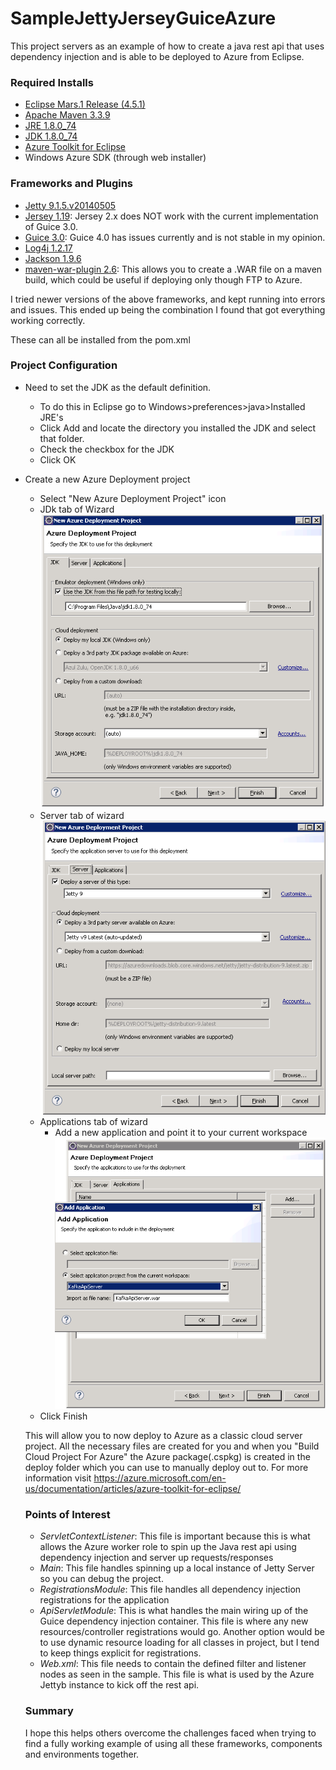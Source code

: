 # SampleJettyJerseyGuiceAzure

This project servers as an example of how to create a java rest api that uses dependency injection and is able to be deployed to Azure from Eclipse.

### Required Installs
+ [Eclipse Mars.1 Release (4.5.1)](http://www.eclipse.org/downloads/packages/eclipse-ide-java-ee-developers/mars1)
+ [Apache Maven 3.3.9](https://maven.apache.org/download.cgi)
+ [JRE 1.8.0_74](http://www.oracle.com/technetwork/java/javase/downloads/index.html)
+ [JDK 1.8.0_74](http://www.oracle.com/technetwork/java/javase/downloads/index.html)
+ [Azure Toolkit for  Eclipse](https://azure.microsoft.com/en-us/documentation/articles/azure-toolkit-for-eclipse-installation/)
+ Windows Azure SDK (through web installer)

### Frameworks and Plugins
+ [Jetty 9.1.5.v20140505](https://eclipse.org/jetty/)
+ [Jersey 1.19](https://jersey.java.net/): Jersey 2.x does NOT work with the current implementation of Guice 3.0.
+ [Guice 3.0](https://github.com/google/guice/wiki/Motivation): Guice 4.0 has issues currently and is not stable in my opinion.
+ [Log4j 1.2.17](http://logging.apache.org/log4j/2.x/)
+ [Jackson 1.9.6](https://github.com/FasterXML/jackson)
+ [maven-war-plugin 2.6](https://maven.apache.org/plugins/maven-war-plugin/): This allows you to create a .WAR file on a maven build, which could be useful if deploying only though FTP to Azure.

I tried newer versions of the above frameworks, and kept running into errors and issues. This ended up being the combination I found that got everything working correctly.

These can all be installed from the pom.xml


### Project Configuration
+ Need to set the JDK as the default definition.
  + To do this in Eclipse go to Windows>preferences>java>Installed JRE's
  + Click Add and locate the directory you installed the JDK and select that folder.
  + Check the checkbox for the JDK
  + Click OK
+ Create a new Azure Deployment project
  + Select "New Azure Deployment Project" icon
  + JDk tab of Wizard
  ![Wizard Step 1](/readmeImages/AzureDeployment1.png)
  + Server tab of wizard
  ![Wizard Step 1](/readmeImages/AzureDeployment2.png)
  + Applications tab of wizard
    + Add a new application and point it to your current workspace
  ![Wizard Step 1](/readmeImages/AzureDeployment3.png)
  + Click Finish

  This will allow you to now deploy to Azure as a classic cloud server project. All the necessary files are created for you and when you "Build Cloud Project For Azure" the Azure package(.cspkg) is created in the deploy folder which you can use to manually deploy out to. For more information visit https://azure.microsoft.com/en-us/documentation/articles/azure-toolkit-for-eclipse/

  ### Points of Interest
  + *ServletContextListener*: This file is important because this is what allows the Azure worker role to spin up the Java rest api using dependency injection and server up requests/responses
  + *Main*: This file handles spinning up a local instance of Jetty Server so you can debug the project.
  + *RegistrationsModule*:  This file handles all dependency injection registrations for the application
  + *ApiServletModule*: This is what handles the main wiring up of the Guice dependency injection container. This file is where any new resources/controller registrations would go. Another option would be to use dynamic resource loading for all classes in project, but I tend to keep things explicit for registrations.
  + *Web.xml*: This file needs to contain the defined filter and listener nodes as seen in the sample. This file is what is used by the Azure Jettyb instance to kick off the rest api.

  ### Summary
  I hope this helps others overcome the challenges faced when trying to find a fully working example of using all these frameworks, components and environments together.
